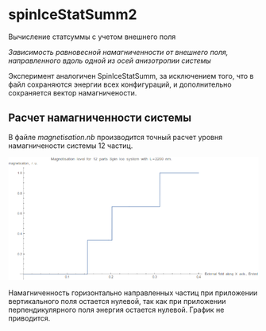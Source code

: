 # spinIceStatSumm2
Вычисление статсуммы с учетом внешнего поля

*Зависимость равновесной намагниченности  от внешнего поля, направленного вдоль одной из осей анизотропии системы*

Эксперимент аналогичен SpinIceStatSumm, за исключением того,
что в файл сохраняются энергии всех конфигураций, и дополнительно сохраняется вектор намагничености.

## Расчет намагниченности системы
В файле *magnetisation.nb* производится точный расчет уровня намагничености системы 12 частиц.

![e](res/magnetisation_12_2200.png)

Намагниченность горизонтально направленных частиц при приложении вертикального поля остается нулевой,
так как при приложении перпендикулярного поля энергия остается нулевой. График не приводится.
